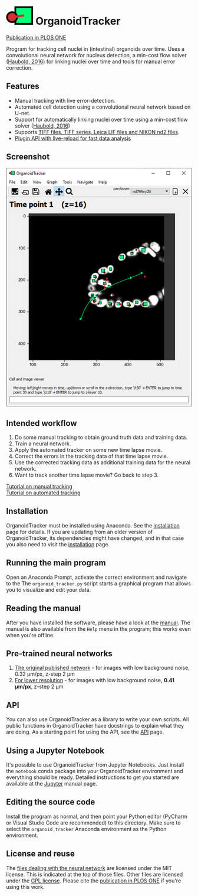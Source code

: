 ![Logo](manuals/images/logo.png) OrganoidTracker
================================================

[Publication in PLOS ONE]

Program for tracking cell nuclei in (intestinal) organoids over time. Uses a convolutional neural network for nucleus detection, a min-cost flow solver ([Haubold, 2016]) for linking nuclei over time and tools for manual error correction.


Features
--------

* Manual tracking with live error-detection.
* Automated cell detection using a convolutional neural network based on U-net.
* Support for automatically linking nuclei over time using a min-cost flow solver ([Haubold, 2016])
* Supports [TIFF files, TIFF series, Leica LIF files and NIKON nd2 files](manuals/IMAGE_FORMATS.md).
* [Plugin API with live-reload for fast data analysis](manuals/PLUGIN_TUTORIAL.md)


Screenshot
----------

![Screenshot of the program](manuals/images/screenshot.png)


Intended workflow
-----------------
1. Do some manual tracking to obtain ground truth data and training data.
2. Train a neural network.
3. Apply the automated tracker on some new time lapse movie.
4. Correct the errors in the tracking data of that time lapse movie.
5. Use the corrected tracking data as additional training data for the neural network.
6. Want to track another time lapse movie? Go back to step 3.

[Tutorial on manual tracking](manuals/MANUAL_TRACKING)  
[Tutorial on automated tracking](manuals/AUTOMATIC_TRACKING)


Installation
------------
OrganoidTracker must be installed using Anaconda. See the [installation] page for details. If you are updating from an older version of OrganoidTracker, its dependencies might have changed, and in that case you also need to visit the [installation] page.


Running the main program
------------------------
Open an Anaconda Prompt, activate the correct environment and navigate to the 
The `organoid_tracker.py` script starts a graphical program that allows you to visualize and edit your data.


Reading the manual
------------------
After you have installed the software, please have a look at the [manual]. The manual is also available from the `Help` menu in the program; this works even when you're offline.

Pre-trained neural networks
---------------------------
1. [The original published network](https://doi.org/10.17026/dans-274-a78v) - for images with low background noise, 0.32 μm/px, z-step 2 μm
2. [For lower resolution](https://drive.google.com/file/d/1WVGWlR7aHD2w8MWgrGp755MZR6FLPL8V/view?usp=sharing) - for images with low background noise, **0.41 μm/px**, z-step 2 μm

API
---
You can also use OrganoidTracker as a library to write your own scripts. All public functions in OrganoidTracker have docstrings to explain what they are doing. As a starting point for using the API, see the [API] page.

Using a Jupyter Notebook
------------------------
It's possible to use OrganoidTracker from Jupyter Notebooks. Just install the `notebook` conda package into your OrganoidTracker environment and everything should be ready. Detailed instructions to get you started are available at the [Jupyter] manual page.


Editing the source code
-----------------------
Install the program as normal, and then point your Python editor (PyCharm or Visual Studio Code are recommended) to this directory. Make sure to select the `organoid_tracker` Anaconda environment as the Python environment.


License and reuse
-----------------
The [files dealing with the neural network](organoid_tracker/position_detection_cnn) are licensed under the MIT license. This is indicated at the top of those files. Other files are licensed under the [GPL license](LICENSE.txt). Please cite the [publication in PLOS ONE] if you're using this work.


[API]: manuals/API.md
[installation]: manuals/INSTALLATION.md
[manual]: manuals/INDEX.md
[Jupyter]: manuals/JUPYTER_NOTEBOOK.md
[Publication in PLOS ONE]: https://doi.org/10.1371/journal.pone.0240802
[Haubold, 2016]: https://doi.org/10.1007/978-3-319-46478-7_35
